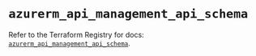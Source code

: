 # `azurerm_api_management_api_schema`

Refer to the Terraform Registry for docs: [`azurerm_api_management_api_schema`](https://registry.terraform.io/providers/hashicorp/azurerm/4.16.0/docs/resources/api_management_api_schema).
